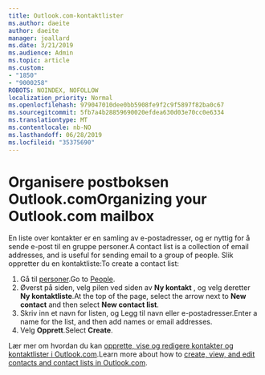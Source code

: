 ```yaml
---
title: Outlook.com-kontaktlister
ms.author: daeite
author: daeite
manager: joallard
ms.date: 3/21/2019
ms.audience: Admin
ms.topic: article
ms.custom:
- "1850"
- "9000258"
ROBOTS: NOINDEX, NOFOLLOW
localization_priority: Normal
ms.openlocfilehash: 979047010dee0bb5908fe9f2c9f5897f82ba0c67
ms.sourcegitcommit: 5fb7a4b28859690020efdea630d03e70cc0e6334
ms.translationtype: MT
ms.contentlocale: nb-NO
ms.lasthandoff: 06/28/2019
ms.locfileid: "35375690"
---
```

# <a name="organizing-your-outlookcom-mailbox"></a><span data-ttu-id="c1357-102">Organisere postboksen Outlook.com</span><span class="sxs-lookup"><span data-stu-id="c1357-102">Organizing your Outlook.com mailbox</span></span>

<span data-ttu-id="c1357-103">En liste over kontakter er en samling av e-postadresser, og er nyttig for å sende e-post til en gruppe personer.</span><span class="sxs-lookup"><span data-stu-id="c1357-103">A contact list is a collection of email addresses, and is useful for sending email to a group of people.</span></span> <span data-ttu-id="c1357-104">Slik oppretter du en kontaktliste:</span><span class="sxs-lookup"><span data-stu-id="c1357-104">To create a contact list:</span></span>

1. <span data-ttu-id="c1357-105">Gå til [personer](https://outlook.live.com/people/).</span><span class="sxs-lookup"><span data-stu-id="c1357-105">Go to [People](https://outlook.live.com/people/).</span></span>
1. <span data-ttu-id="c1357-106">Øverst på siden, velg pilen ved siden av **Ny kontakt** , og velg deretter **Ny kontaktliste**.</span><span class="sxs-lookup"><span data-stu-id="c1357-106">At the top of the page, select the arrow next to **New contact** and then select **New contact list**.</span></span>
1. <span data-ttu-id="c1357-107">Skriv inn et navn for listen, og Legg til navn eller e-postadresser.</span><span class="sxs-lookup"><span data-stu-id="c1357-107">Enter a name for the list, and then add names or email addresses.</span></span>
1. <span data-ttu-id="c1357-108">Velg **Opprett**.</span><span class="sxs-lookup"><span data-stu-id="c1357-108">Select **Create**.</span></span>

<span data-ttu-id="c1357-109">Lær mer om hvordan du kan [opprette, vise og redigere kontakter og kontaktlister i Outlook.com](https://support.office.com/article/5b909158-036e-4820-92f7-2a27f57b9f01).</span><span class="sxs-lookup"><span data-stu-id="c1357-109">Learn more about how to [create, view, and edit contacts and contact lists in Outlook.com](https://support.office.com/article/5b909158-036e-4820-92f7-2a27f57b9f01).</span></span>